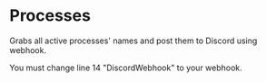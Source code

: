 # Processes
Grabs all active processes' names and post them to Discord using webhook.

You must change line 14 "DiscordWebhook" to your webhook.
